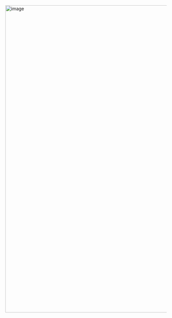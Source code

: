 <img width="960" alt="image" src="https://github.com/Berlinshaju/Caesar_Cipher_Encryption_Decryption/assets/66897078/3017fe6c-7f09-4a12-b0df-5e185a81ef72">


